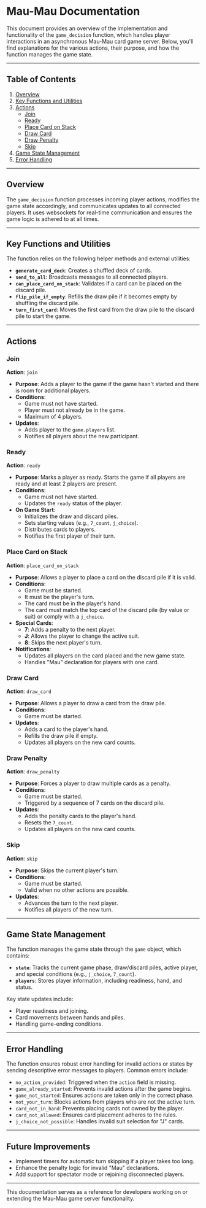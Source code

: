 # Mau-Mau Documentation

This document provides an overview of the implementation and functionality of the `game_decision` function, which
handles player interactions in an asynchronous Mau-Mau card game server. Below, you'll find explanations for the various
actions, their purpose, and how the function manages the game state.

---

## Table of Contents

1. [Overview](#overview)
2. [Key Functions and Utilities](#key-functions-and-utilities)
3. [Actions](#actions)
    - [Join](#join)
    - [Ready](#ready)
    - [Place Card on Stack](#place-card-on-stack)
    - [Draw Card](#draw-card)
    - [Draw Penalty](#draw-penalty)
    - [Skip](#skip)
4. [Game State Management](#game-state-management)
5. [Error Handling](#error-handling)

---

## Overview

The `game_decision` function processes incoming player actions, modifies the game state accordingly, and communicates
updates to all connected players. It uses websockets for real-time communication and ensures the game logic is adhered
to at all times.

---

## Key Functions and Utilities

The function relies on the following helper methods and external utilities:

- **`generate_card_deck`**: Creates a shuffled deck of cards.
- **`send_to_all`**: Broadcasts messages to all connected players.
- **`can_place_card_on_stack`**: Validates if a card can be placed on the discard pile.
- **`flip_pile_if_empty`**: Refills the draw pile if it becomes empty by shuffling the discard pile.
- **`turn_first_card`**: Moves the first card from the draw pile to the discard pile to start the game.

---

## Actions

### Join

**Action**: `join`

- **Purpose**: Adds a player to the game if the game hasn't started and there is room for additional players.
- **Conditions**:
    - Game must not have started.
    - Player must not already be in the game.
    - Maximum of 4 players.
- **Updates**:
    - Adds player to the `game.players` list.
    - Notifies all players about the new participant.

### Ready

**Action**: `ready`

- **Purpose**: Marks a player as ready. Starts the game if all players are ready and at least 2 players are present.
- **Conditions**:
    - Game must not have started.
    - Updates the `ready` status of the player.
- **On Game Start**:
    - Initializes the draw and discard piles.
    - Sets starting values (e.g., `7_count`, `j_choice`).
    - Distributes cards to players.
    - Notifies the first player of their turn.

### Place Card on Stack

**Action**: `place_card_on_stack`

- **Purpose**: Allows a player to place a card on the discard pile if it is valid.
- **Conditions**:
    - Game must be started.
    - It must be the player's turn.
    - The card must be in the player's hand.
    - The card must match the top card of the discard pile (by value or suit) or comply with a `j_choice`.
- **Special Cards**:
    - **7**: Adds a penalty to the next player.
    - **J**: Allows the player to change the active suit.
    - **8**: Skips the next player's turn.
- **Notifications**:
    - Updates all players on the card placed and the new game state.
    - Handles "Mau" declaration for players with one card.

### Draw Card

**Action**: `draw_card`

- **Purpose**: Allows a player to draw a card from the draw pile.
- **Conditions**:
    - Game must be started.
- **Updates**:
    - Adds a card to the player's hand.
    - Refills the draw pile if empty.
    - Updates all players on the new card counts.

### Draw Penalty

**Action**: `draw_penalty`

- **Purpose**: Forces a player to draw multiple cards as a penalty.
- **Conditions**:
    - Game must be started.
    - Triggered by a sequence of 7 cards on the discard pile.
- **Updates**:
    - Adds the penalty cards to the player's hand.
    - Resets the `7_count`.
    - Updates all players on the new card counts.

### Skip

**Action**: `skip`

- **Purpose**: Skips the current player's turn.
- **Conditions**:
    - Game must be started.
    - Valid when no other actions are possible.
- **Updates**:
    - Advances the turn to the next player.
    - Notifies all players of the new turn.

---

## Game State Management

The function manages the game state through the `game` object, which contains:

- **`state`**: Tracks the current game phase, draw/discard piles, active player, and special conditions (e.g.,
  `j_choice`, `7_count`).
- **`players`**: Stores player information, including readiness, hand, and status.

Key state updates include:

- Player readiness and joining.
- Card movements between hands and piles.
- Handling game-ending conditions.

---

## Error Handling

The function ensures robust error handling for invalid actions or states by sending descriptive error messages to
players. Common errors include:

- `no_action_provided`: Triggered when the `action` field is missing.
- `game_already_started`: Prevents invalid actions after the game begins.
- `game_not_started`: Ensures actions are taken only in the correct phase.
- `not_your_turn`: Blocks actions from players who are not the active turn.
- `card_not_in_hand`: Prevents placing cards not owned by the player.
- `card_not_allowed`: Ensures card placement adheres to the rules.
- `j_choice_not_possible`: Handles invalid suit selection for "J" cards.

---

## Future Improvements

- Implement timers for automatic turn skipping if a player takes too long.
- Enhance the penalty logic for invalid "Mau" declarations.
- Add support for spectator mode or rejoining disconnected players.

---

This documentation serves as a reference for developers working on or extending the Mau-Mau game server functionality.

